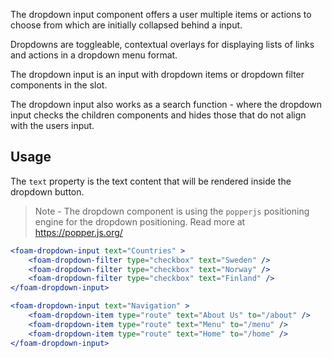 The dropdown input component offers a user multiple items or actions to choose from which are initially collapsed behind a input.

Dropdowns are toggleable, contextual overlays for displaying lists of links and actions in a dropdown menu format.

The dropdown input is an input with dropdown items or dropdown filter components in the slot.

The dropdown input also works as a search function - where the dropdown input checks the children components and hides those that do not align with the users input.

## Usage

The ``text`` property is the text content that will be rendered inside the dropdown button.

> Note - The dropdown component is using the ``popperjs`` positioning engine for the dropdown positioning. Read more at https://popper.js.org/

```jsx
<foam-dropdown-input text="Countries" >
    <foam-dropdown-filter type="checkbox" text="Sweden" />
    <foam-dropdown-filter type="checkbox" text="Norway" />
    <foam-dropdown-filter type="checkbox" text="Finland" />
</foam-dropdown-input>

<foam-dropdown-input text="Navigation" >
    <foam-dropdown-item type="route" text="About Us" to="/about" />
    <foam-dropdown-item type="route" text="Menu" to="/menu" />
    <foam-dropdown-item type="route" text="Home" to="/home" />
</foam-dropdown-input>
```